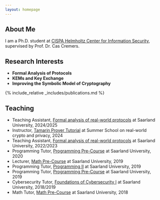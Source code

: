 ```yaml
---
layout: homepage
---
```


## About Me

I am a Ph.D. student at [CISPA Helmholtz Center for Information Security](https://cispa.de/en),
supervised by Prof. Dr. Cas Cremers. 

## Research Interests

- **Formal Analysis of Protocols**
- **KEMs and Key Exchange**
- **Improving the Symbolic Model of Cryptography**

<!-- ## News

- **[Feb. 2020]** Our paper about incremental learning is accepted to CVPR 2020.
- **[Feb. 2020]** We will host the ACM Multimedia Asia 2020 conference in Singapore!
- **[Sept. 2019]** Our paper about few-shot learning is accepted to NeurIPS 2019.
- **[Mar. 2019]** Our paper about few-shot learning is accepted to CVPR 2019. -->

{% include_relative _includes/publications.md %}

<!-- {% include_relative _includes/services.md %} -->

## Teaching
- Teaching Assistant, [Formal analysis of real-world protocols](https://cms.cispa.saarland/farwsp24/) at Saarland University, 2024/2025
- Instructor, [Tamarin Prover Tutorial](https://summerschool-croatia.cs.ru.nl/2024/index.html) at Summer School on real-world crypto and privacy, 2024
- Teaching Assistant, [Formal analysis of real-world protocols](https://cms.cispa.saarland/farwsp22/) at Saarland University, 2022/2023
- Programming Tutor, [Programming Pre-Course](https://cms.sic.saarland/p2vorkurs2020) at Saarland University, 2020
- Lecturer, [Math Pre-Course](https://vorkurs.cs.uni-saarland.de/cms/ss19/) at Saarland University, 2019
- Programming Tutor, [Programming II](https://cms.sic.saarland/prog2_19/) at Saarland University, 2019
- Programming Tutor, [Programming Pre-Course](https://cms.sic.saarland/p2vorkurs19/tutors/) at Saarland University, 2019
- Cybersecurity Tutor, [Foundations of Cybersecurity I](https://cms.cispa.saarland/cysec1_18/) at Saarland University, 2018/2019
- Math Tutor, [Math Pre-Course](https://vorkurs.cs.uni-saarland.de/cms/ss18/) at Saarland University, 2018